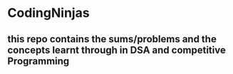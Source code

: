 # CodingNinjas

## this repo contains the sums/problems and the concepts learnt through in DSA and competitive Programming
